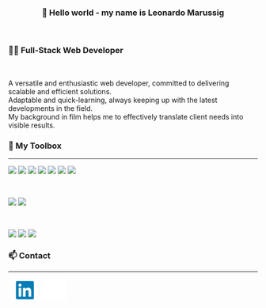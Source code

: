 


<h3 align="center" style="border: none;">
👋 Hello world - my name is Leonardo Marussig
</h3>

</br>

<h3>👨‍💻 Full-Stack Web Developer</h3>

</br>

<p>A versatile and enthusiastic web developer, committed to delivering scalable and efficient solutions.<br>
Adaptable and quick-learning, always keeping up with the latest developments in the field.<br>
My background in film helps me to effectively translate client needs into visible results.</p>

### 🧰 My Toolbox

---

![](https://img.shields.io/badge/Code-JavaScript-%23F0DB4F?style=flat&logo=javascript)
![](https://img.shields.io/badge/Code-TypeScript-178c6?style=flat&logo=typescript&color=3178c6)
![](https://img.shields.io/badge/Code-Node.js-%2368A063?style=flat&logo=node.js)
![](https://img.shields.io/badge/Code-React-%2361DBFB?style=flat&logo=react)
![](https://img.shields.io/badge/Code-Redux-%23764abc?style=flat&logo=redux)
![](https://img.shields.io/badge/Code-HTML5-informational?style=flat&logo=HTML5&color=E34F26)
![](https://img.shields.io/badge/Code-PostgreSQL-informational?style=flat&logo=PostgreSQL&color=336791)

</br>

![](https://img.shields.io/badge/Style-CSS3-informational?style=flat&logo=CSS3&color=1572B6)
![](https://img.shields.io/badge/Style-Bootstrap-informational?style=flat&logo=Bootstrap&color=7952B3)

</br>

![](https://img.shields.io/badge/Tools-NPM-informational?style=flat&logo=NPM&color=CB3837)
![](https://img.shields.io/badge/Tools-Git-informational?style=flat&logo=Git&color=F05032)
![](https://img.shields.io/badge/Tools-GitHub-informational?style=flat&logo=GitHub&color=181717)

### 📫 Contact

---

<a href="https://www.linkedin.com/in/leonardo-marussig-dev"><img src="https://raw.githubusercontent.com/elmaruz/elmaruz/main/linkedin_small.svg" alt="" align="center" width="67px;"/></a>
<a href="mailto:lmarussig@gmail.com"><img src="https://raw.githubusercontent.com/elmaruz/elmaruz/main/email_white.png" alt="" align="center" width="45px;"/></a>

<!--
**elmaruz/elmaruz** is a ✨ _special_ ✨ repository because its `README.md` (this file) appears on your GitHub profile.

Here are some ideas to get you started:

- 🔭 I’m currently working on ...
- 🌱 I’m currently learning ...
- 👯 I’m looking to collaborate on ...
- 🤔 I’m looking for help with ...
- 💬 Ask me about ...
- 📫 How to reach me: ...
- 😄 Pronouns: ...
- ⚡ Fun fact: ...
-->
